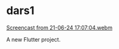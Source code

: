 # dars1
[Screencast from 21-06-24 17:07:04.webm](https://github.com/Iskandarrcode/HomeWork_21.06.2024/assets/153985172/15e2d3f8-632b-4a58-8135-2f7ae5824467)


A new Flutter project.

